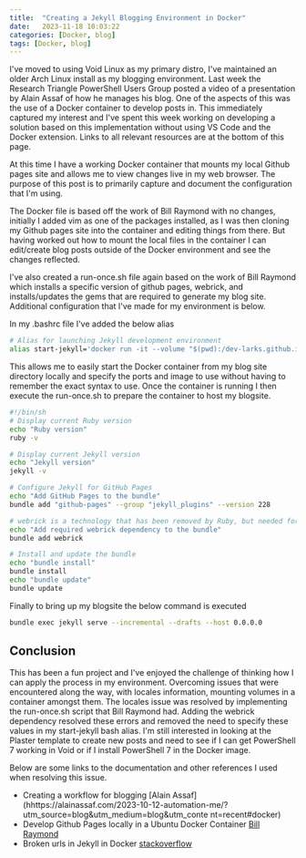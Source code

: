 ```yaml
---
title:  "Creating a Jekyll Blogging Environment in Docker"
date:   2023-11-18 10:03:22
categories: [Docker, blog]
tags: [Docker, blog]
---
```


I've moved to using Void Linux as my primary distro, I've maintained an older Arch Linux install as my blogging environment. Last week the Research Triangle PowerShell Users Group posted a video of a presentation by Alain Assaf of how he manages his blog. One of the aspects of this was the use of a Docker container to develop posts in. This immediately captured my interest and I've spent this week working on developing a solution based on this implementation without using VS Code and the Docker extension. Links to all relevant resources are at the bottom of this page.

At this time I have a working Docker container that mounts my local Github pages site and allows me to view changes live in my web browser. The purpose of this post is to primarily capture and document the configuration that I'm using.

The Docker file is based off the work of Bill Raymond with no changes, initially I added vim as one of the packages installed, as I was then cloning my Github pages site into the container and editing things from there. But having worked out how to mount the local files in the container I can edit/create blog posts outside of the Docker environment and see the changes reflected.

I've also created a run-once.sh file again based on the work of Bill Raymond which installs a specific version of github pages, webrick, and installs/updates the gems that are required to generate my blog site. Additional configuration that I've made for my environment is below.

In my .bashrc file I've added the below alias
```bash
# Alias for launching Jekyll development environment
alias start-jekyll='docker run -it --volume "$(pwd):/dev-larks.github.io" -w /dev-larks.github.io  -p 8080:4000 dev-larks.github.io'
```
This allows me to easily start the Docker container from my blog site directory locally and specify the ports and image to use without having to remember the exact syntax to use. 
Once the container is running I then execute the run-once.sh to prepare the container to host my blogsite. 

```bash
#!/bin/sh
# Display current Ruby version
echo "Ruby version"
ruby -v

# Display current Jekyll version
echo "Jekyll version"
jekyll -v

# Configure Jekyll for GitHub Pages
echo "Add GitHub Pages to the bundle"
bundle add "github-pages" --group "jekyll_plugins" --version 228

# webrick is a technology that has been removed by Ruby, but needed for Jekyll
echo "Add required webrick dependency to the bundle"
bundle add webrick

# Install and update the bundle
echo "bundle install"
bundle install
echo "bundle update"
bundle update
```
Finally to bring up my blogsite the below command is executed

```bash
bundle exec jekyll serve --incremental --drafts --host 0.0.0.0
```

 
## Conclusion
This has been a fun project and I've enjoyed the challenge of thinking how I can apply the process in my environment. Overcoming issues that were encountered along the way, with locales information, mounting volumes in a container amongst them. The locales issue was resolved by implementing the run-once.sh script that Bill Raymond had. Adding the webrick dependency resolved these errors and removed the need to specify these values in my start-jekyll bash alias. I'm still interested in looking at the Plaster template to create new posts and need to see if I can get PowerShell 7 working in Void or if I install PowerShell 7 in the Docker image.


Below are some links to the documentation and other references I used when resolving this issue.

- Creating a workflow for blogging [Alain Assaf](hhttps://alainassaf.com/2023-10-12-automation-me/?utm_source=blog&utm_medium=blog&utm_conte    nt=recent#docker)
- Develop Github Pages locally in a Ubuntu Docker Container [Bill Raymond](https://www.youtube.com/watch?v=zijOXpZzdvs)
- Broken urls in Jekyll in Docker [stackoverflow](https://stackoverflow.com/questions/57933583/broken-urls-in-jekyll-in-docker)
